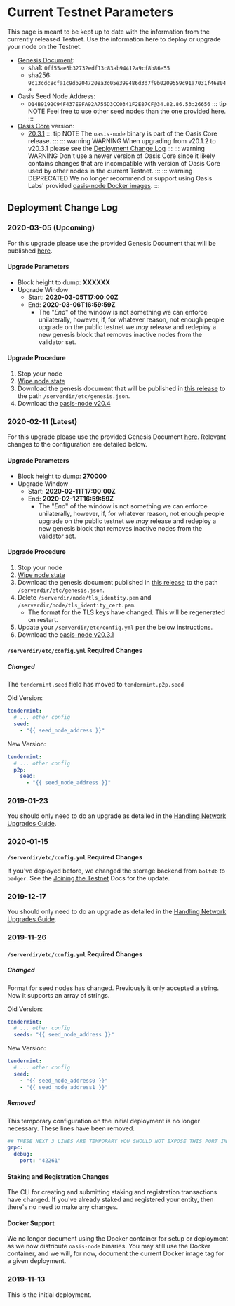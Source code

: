 # Current Testnet Parameters

This page is meant to be kept up to date with the information from the currently
released Testnet. Use the information here to deploy or upgrade your node on the
Testnet.

* [Genesis Document](https://github.com/oasislabs/public-testnet-artifacts/releases/download/2020-02-11/genesis.json):
  * sha1: `0ff55ae5b32732edf13c83ab94412a9cf8b86e55`
  * sha256: `9c13cdc8cfa1c9db2047208a3c05e399486d3d7f9b0209559c91a7031f46804a`
* Oasis Seed Node Address:
  * `D14B9192C94F437E9FA92A755D3CC0341F2E87CF@34.82.86.53:26656`
  ::: tip NOTE
  Feel free to use other seed nodes than the one provided here.
  :::
* [Oasis Core] version:
  * [20.3.1](https://github.com/oasislabs/oasis-core/releases/tag/v20.3.1)
  ::: tip NOTE
  The `oasis-node` binary is part of the Oasis Core release.
  :::
  ::: warning WARNING
  When upgrading from v20.1.2 to v20.3.1 please see the [Deployment Change
  Log](#deployment-change-log)
  :::
  ::: warning WARNING
  Don't use a newer version of Oasis Core since it likely contains changes that
  are incompatible with version of Oasis Core used by other nodes in the current
  Testnet.
  :::
  ::: warning DEPRECATED
  We no longer recommend or support using Oasis Labs' provided [oasis-node
  Docker images].
  :::

[Oasis Core]: https://github.com/oasislabs/oasis-core
[oasis-node Docker images]: https://hub.docker.com/r/oasislabs/oasis-node/tags

## Deployment Change Log

### 2020-03-05 (Upcoming)

For this upgrade please use the provided Genesis Document that will be
published [here](https://github.com/oasislabs/public-testnet-artifacts/releases/tag/2020-03-05).

#### Upgrade Parameters

* Block height to dump: **XXXXXX**
* Upgrade Window
  * Start: **2020-03-05T17:00:00Z**
  * End: **2020-03-06T16:59:59Z**
    * The "_End_" of the window is not something we can enforce unilaterally,
      however, if, for whatever reason, not enough people upgrade on the public
      testnet we _may_ release and redeploy a new genesis block that removes
      inactive nodes from the validator set.

#### Upgrade Procedure

1. Stop your node
2. [Wipe node state](./maintenance/wiping-node-state.md)
3. Download the genesis document that will be published in [this
   release](https://github.com/oasislabs/public-testnet-artifacts/releases/tag/2020-03-05)
   to the path `/serverdir/etc/genesis.json`.
4. Download the [oasis-node
   v20.4](https://github.com/oasislabs/oasis-core/releases/tag/v20.4)

### 2020-02-11 (Latest)

For this upgrade please use the provided Genesis Document
[here](https://github.com/oasislabs/public-testnet-artifacts/releases/tag/2020-02-11).
Relevant changes to the configuration are detailed below.

#### Upgrade Parameters

* Block height to dump: **270000**
* Upgrade Window
  * Start: **2020-02-11T17:00:00Z**
  * End: **2020-02-12T16:59:59Z**
    * The "_End_" of the window is not something we can enforce unilaterally,
      however, if, for whatever reason, not enough people upgrade on the public
      testnet we _may_ release and redeploy a new genesis block that removes
      inactive nodes from the validator set.

#### Upgrade Procedure

1. Stop your node
2. [Wipe node state](./maintenance/wiping-node-state.md)
3. Download the genesis document published in [this
   release](https://github.com/oasislabs/public-testnet-artifacts/releases/tag/2020-02-11)
   to the path `/serverdir/etc/genesis.json`.
4. Delete `/serverdir/node/tls_identity.pem` and
   `/serverdir/node/tls_identity_cert.pem`.
    * The format for the TLS keys have changed. This will be regenerated on
      restart.
5. Update your `/serverdir/etc/config.yml` per the below instructions.
6. Download the [oasis-node
   v20.3.1](https://github.com/oasislabs/oasis-core/releases/tag/v20.3.1)

#### `/serverdir/etc/config.yml` Required Changes

##### Changed

The `tendermint.seed` field has moved to `tendermint.p2p.seed`

Old Version:

```yaml
tendermint:
  # ... other config
  seed:
    - "{{ seed_node_address }}"
```

New Version:

```yaml
tendermint:
  # ... other config
  p2p:
    seed:
      - "{{ seed_node_address }}"
```

### 2019-01-23

You should only need to do an upgrade as detailed in the [Handling Network
Upgrades Guide](./maintenance/handling-network-upgrades.md).

### 2020-01-15

**`/serverdir/etc/config.yml` Required Changes**

If you've deployed before, we changed the storage backend from `boltdb` to
`badger`. See the [Joining the Testnet](./joining-the-testnet.md) Docs for the
update.

### 2019-12-17

You should only need to do an upgrade as detailed in the [Handling Network
Upgrades Guide](./maintenance/handling-network-upgrades.md).

### 2019-11-26

#### `/serverdir/etc/config.yml` Required Changes

##### Changed

Format for seed nodes has changed. Previously it only accepted a string. Now it
supports an array of strings.

Old Version:

```yaml
tendermint:
  # ... other config
  seeds: "{{ seed_node_address }}"
```

New Version:

```yaml
tendermint:
  # ... other config
  seed:
    - "{{ seed_node_address0 }}"
    - "{{ seed_node_address1 }}"
```

##### Removed

This temporary configuration on the initial deployment is no longer necessary.
These lines have been removed.

```yaml
## THESE NEXT 3 LINES ARE TEMPORARY YOU SHOULD NOT EXPOSE THIS PORT IN ANY WAY
grpc:
  debug:
    port: "42261"
```

#### Staking and Registration Changes

The CLI for creating and submitting staking and registration transactions have
changed. If you've already staked and registered your entity, then there's no
need to make any changes.

#### Docker Support

We no longer document using the Docker container for setup or deployment as we
now distribute `oasis-node` binaries. You may still use the Docker container,
and we will, for now, document the current Docker image tag for a given
deployment.

### 2019-11-13

This is the initial deployment.
